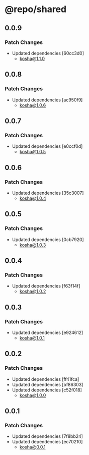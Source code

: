 # @repo/shared

## 0.0.9

### Patch Changes

- Updated dependencies [60cc3d0]
  - kosha@1.1.0

## 0.0.8

### Patch Changes

- Updated dependencies [ac950f9]
  - kosha@1.0.6

## 0.0.7

### Patch Changes

- Updated dependencies [e0ccf0d]
  - kosha@1.0.5

## 0.0.6

### Patch Changes

- Updated dependencies [35c3007]
  - kosha@1.0.4

## 0.0.5

### Patch Changes

- Updated dependencies [0cb7920]
  - kosha@1.0.3

## 0.0.4

### Patch Changes

- Updated dependencies [f63f14f]
  - kosha@1.0.2

## 0.0.3

### Patch Changes

- Updated dependencies [e924612]
  - kosha@1.0.1

## 0.0.2

### Patch Changes

- Updated dependencies [ff41fca]
- Updated dependencies [bf86303]
- Updated dependencies [c52f018]
  - kosha@1.0.0

## 0.0.1

### Patch Changes

- Updated dependencies [7f8bb24]
- Updated dependencies [ec70210]
  - kosha@0.0.1
